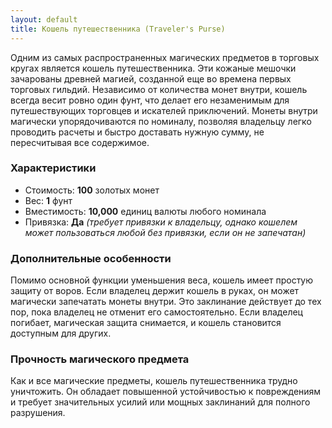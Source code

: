 ```yaml
---
layout: default
title: Кошель путешественника (Traveler's Purse)
---
```


Одним из самых распространенных магических предметов в торговых кругах является кошель путешественника. Эти кожаные мешочки зачарованы древней магией, созданной еще во времена первых торговых гильдий. Независимо от количества монет внутри, кошель всегда весит ровно один фунт, что делает его незаменимым для путешествующих торговцев и искателей приключений. Монеты внутри магически упорядочиваются по номиналу, позволяя владельцу легко проводить расчеты и быстро доставать нужную сумму, не пересчитывая все содержимое.

### Характеристики

- Стоимость: **100** золотых монет
- Вес: **1** фунт
- Вместимость: **10,000** единиц валюты любого номинала
- Привязка: **Да** *(требует привязки к владельцу, однако кошелем может пользоваться любой без привязки, если он не запечатан)*

### Дополнительные особенности

Помимо основной функции уменьшения веса, кошель имеет простую защиту от воров. Если владелец держит кошель в руках, он может магически запечатать монеты внутри. Это заклинание действует до тех пор, пока владелец не отменит его самостоятельно. Если владелец погибает, магическая защита снимается, и кошель становится доступным для других.

### Прочность магического предмета

Как и все магические предметы, кошель путешественника трудно уничтожить. Он обладает повышенной устойчивостью к повреждениям и требует значительных усилий или мощных заклинаний для полного разрушения.